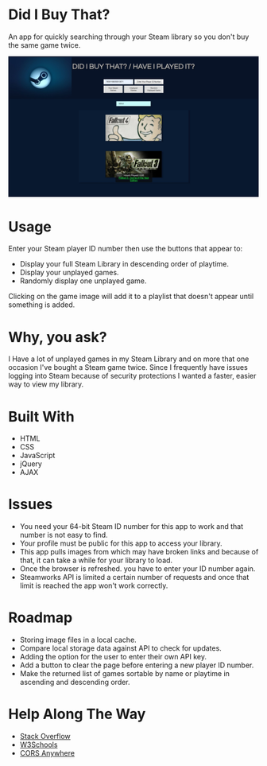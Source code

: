 # Did I Buy That?
An app for quickly searching through your Steam library so you don't buy the same game twice.

![](https://github.com/TR-1000/TR-1000.github.io/blob/master/steam-api-app/did_i_buy_that.jpg)


# Usage
Enter your Steam player ID number then use the buttons that appear to: 
* Display your full Steam Library in descending order of playtime.
* Display your unplayed games.
* Randomly display one unplayed game.

Clicking on the game image will add it to a playlist that doesn't appear until something is added.

# Why, you ask?
I Have a lot of unplayed games in my Steam Library and on more that one occasion I've bought a Steam game twice.
Since I frequently have issues logging into Steam because of security protections I wanted a faster, easier way to view my library.



# Built With
* HTML
*  CSS
* JavaScript
* jQuery
* AJAX



# Issues
* You need your 64-bit Steam ID number for this app to work and that number is not easy to find.
* Your profile must be public for this app to access your library.
* This app pulls images from which may have broken links and because of that, it can take a while for your library to load. 
* Once the browser is refreshed.
you have to enter your ID number again.
* Steamworks API is limited a certain number of requests and once that limit is reached the app won't work correctly.



# Roadmap
* Storing image files in a local cache.
* Compare local storage data against API to check for updates.
* Adding the option for the user to enter their own API key.
* Add a button to clear the page before entering a new player ID number.
* Make the returned list of games sortable by name or playtime in ascending and descending order.


# Help Along The Way
* [Stack Overflow](https://stackoverflow.com/questions/22051573/how-to-hide-image-broken-icon-using-only-css-html-without-js/29111371#29111371)
* [W3Schools](https://www.w3schools.com/howto/howto_css_tooltip.asp)
* [CORS Anywhere](https://cors-anywhere.herokuapp.com/)
